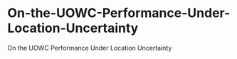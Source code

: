 # On-the-UOWC-Performance-Under-Location-Uncertainty
On the UOWC Performance Under Location Uncertainty
